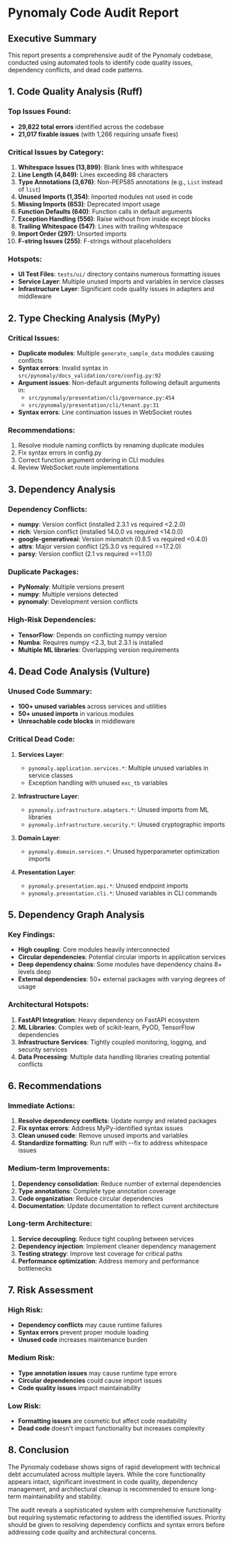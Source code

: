 # Pynomaly Code Audit Report

## Executive Summary
This report presents a comprehensive audit of the Pynomaly codebase, conducted using automated tools to identify code quality issues, dependency conflicts, and dead code patterns.

## 1. Code Quality Analysis (Ruff)

### Top Issues Found:
- **29,822 total errors** identified across the codebase
- **21,017 fixable issues** (with 1,266 requiring unsafe fixes)

### Critical Issues by Category:
1. **Whitespace Issues (13,899)**: Blank lines with whitespace
2. **Line Length (4,849)**: Lines exceeding 88 characters
3. **Type Annotations (3,676)**: Non-PEP585 annotations (e.g., `List` instead of `list`)
4. **Unused Imports (1,354)**: Imported modules not used in code
5. **Missing Imports (653)**: Deprecated import usage
6. **Function Defaults (640)**: Function calls in default arguments
7. **Exception Handling (556)**: Raise without from inside except blocks
8. **Trailing Whitespace (547)**: Lines with trailing whitespace
9. **Import Order (297)**: Unsorted imports
10. **F-string Issues (255)**: F-strings without placeholders

### Hotspots:
- **UI Test Files**: `tests/ui/` directory contains numerous formatting issues
- **Service Layer**: Multiple unused imports and variables in service classes
- **Infrastructure Layer**: Significant code quality issues in adapters and middleware

## 2. Type Checking Analysis (MyPy)

### Critical Issues:
- **Duplicate modules**: Multiple `generate_sample_data` modules causing conflicts
- **Syntax errors**: Invalid syntax in `src/pynomaly/docs_validation/core/config.py:92`
- **Argument issues**: Non-default arguments following default arguments in:
  - `src/pynomaly/presentation/cli/governance.py:454`
  - `src/pynomaly/presentation/cli/tenant.py:31`
- **Syntax errors**: Line continuation issues in WebSocket routes

### Recommendations:
1. Resolve module naming conflicts by renaming duplicate modules
2. Fix syntax errors in config.py
3. Correct function argument ordering in CLI modules
4. Review WebSocket route implementations

## 3. Dependency Analysis

### Dependency Conflicts:
- **numpy**: Version conflict (installed 2.3.1 vs required <2.2.0)
- **rich**: Version conflict (installed 14.0.0 vs required <14.0.0)
- **google-generativeai**: Version mismatch (0.8.5 vs required <0.4.0)
- **attrs**: Major version conflict (25.3.0 vs required ==17.2.0)
- **parsy**: Version conflict (2.1 vs required ==1.1.0)

### Duplicate Packages:
- **PyNomaly**: Multiple versions present
- **numpy**: Multiple versions detected
- **pynomaly**: Development version conflicts

### High-Risk Dependencies:
- **TensorFlow**: Depends on conflicting numpy version
- **Numba**: Requires numpy <2.3, but 2.3.1 is installed
- **Multiple ML libraries**: Overlapping version requirements

## 4. Dead Code Analysis (Vulture)

### Unused Code Summary:
- **100+ unused variables** across services and utilities
- **50+ unused imports** in various modules
- **Unreachable code blocks** in middleware

### Critical Dead Code:
1. **Services Layer**: 
   - `pynomaly.application.services.*`: Multiple unused variables in service classes
   - Exception handling with unused `exc_tb` variables

2. **Infrastructure Layer**:
   - `pynomaly.infrastructure.adapters.*`: Unused imports from ML libraries
   - `pynomaly.infrastructure.security.*`: Unused cryptographic imports

3. **Domain Layer**:
   - `pynomaly.domain.services.*`: Unused hyperparameter optimization imports

4. **Presentation Layer**:
   - `pynomaly.presentation.api.*`: Unused endpoint imports
   - `pynomaly.presentation.cli.*`: Unused variables in CLI commands

## 5. Dependency Graph Analysis

### Key Findings:
- **High coupling**: Core modules heavily interconnected
- **Circular dependencies**: Potential circular imports in application services
- **Deep dependency chains**: Some modules have dependency chains 8+ levels deep
- **External dependencies**: 50+ external packages with varying degrees of usage

### Architectural Hotspots:
1. **FastAPI Integration**: Heavy dependency on FastAPI ecosystem
2. **ML Libraries**: Complex web of scikit-learn, PyOD, TensorFlow dependencies
3. **Infrastructure Services**: Tightly coupled monitoring, logging, and security services
4. **Data Processing**: Multiple data handling libraries creating potential conflicts

## 6. Recommendations

### Immediate Actions:
1. **Resolve dependency conflicts**: Update numpy and related packages
2. **Fix syntax errors**: Address MyPy-identified syntax issues
3. **Clean unused code**: Remove unused imports and variables
4. **Standardize formatting**: Run ruff with --fix to address whitespace issues

### Medium-term Improvements:
1. **Dependency consolidation**: Reduce number of external dependencies
2. **Type annotations**: Complete type annotation coverage
3. **Code organization**: Reduce circular dependencies
4. **Documentation**: Update documentation to reflect current architecture

### Long-term Architecture:
1. **Service decoupling**: Reduce tight coupling between services
2. **Dependency injection**: Implement cleaner dependency management
3. **Testing strategy**: Improve test coverage for critical paths
4. **Performance optimization**: Address memory and performance bottlenecks

## 7. Risk Assessment

### High Risk:
- **Dependency conflicts** may cause runtime failures
- **Syntax errors** prevent proper module loading
- **Unused code** increases maintenance burden

### Medium Risk:
- **Type annotation issues** may cause runtime type errors
- **Circular dependencies** could cause import issues
- **Code quality issues** impact maintainability

### Low Risk:
- **Formatting issues** are cosmetic but affect code readability
- **Dead code** doesn't impact functionality but increases complexity

## 8. Conclusion

The Pynomaly codebase shows signs of rapid development with technical debt accumulated across multiple layers. While the core functionality appears intact, significant investment in code quality, dependency management, and architectural cleanup is recommended to ensure long-term maintainability and stability.

The audit reveals a sophisticated system with comprehensive functionality but requiring systematic refactoring to address the identified issues. Priority should be given to resolving dependency conflicts and syntax errors before addressing code quality and architectural concerns.
